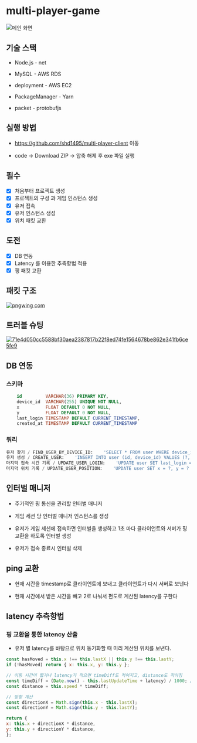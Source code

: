 # multi-player-game
![메인 화면](https://github.com/user-attachments/assets/54bba436-274e-4b0a-8430-cf9e15284448)
## 기술 스택
- Node.js - net
  
- MySQL - AWS RDS
  
- deployment - AWS EC2
  
- PackageManager - Yarn

- packet - protobufjs

## 실행 방법
- https://github.com/shd1495/multi-player-client 이동
  
- code -> Download ZIP -> 압축 해제 후 exe 파일 실행

## 필수

- [x] 처음부터 프로젝트 생성
- [x] 프로젝트의 구성 과 게임 인스턴스 생성
- [x] 유저 접속
- [x] 유저 인스턴스 생성
- [x] 위치 패킷 교환

## 도전

- [x] DB 연동
- [x] Latency 를 이용한 추측항법 적용 
- [x] 핑 패킷 교환

## 패킷 구조
[![pngwing com](https://github.com/user-attachments/assets/0b16d6ab-5527-4ff3-8201-a86b290ee0ed)](https://frosted-occupation-9b9.notion.site/multi-player-game-1306a99984a1805abc11d7e56c5b81d4)

## 트러블 슈팅
[![71e4d050cc5588bf30aea2387817b22f8ed74fe1564678be862e341fb6ce5fe9](https://github.com/user-attachments/assets/f6e11b34-53b1-4b61-af8e-4d12ab005527)](https://velog.io/@zkzkdh451/2024.10.31-TIL-multi-player-game)

## DB 연동
### 스키마
```sql
    id         VARCHAR(36) PRIMARY KEY,
    device_id  VARCHAR(255) UNIQUE NOT NULL,
    x          FLOAT DEFAULT 0 NOT NULL,
    y          FLOAT DEFAULT 0 NOT NULL,
    last_login TIMESTAMP DEFAULT CURRENT_TIMESTAMP,
    created_at TIMESTAMP DEFAULT CURRENT_TIMESTAMP
```
### 쿼리
```sql
유저 찾기 / FIND_USER_BY_DEVICE_ID:    'SELECT * FROM user WHERE device_id = ?',
유저 생성 / CREATE_USER:    'INSERT INTO user (id, device_id) VALUES (?, ?)',
마지막 접속 시간 기록 / UPDATE_USER_LOGIN:    'UPDATE user SET last_login = CURRENT_TIMESTAMP WHERE device_id = ?',
마지막 위치 기록 / UPDATE_USER_POSITION:    'UPDATE user SET x = ?, y = ? WHERE device_id = ?',
```

## 인터벌 매니저
- 주기적인 핑 통신을 관리할 인터벌 매니저

- 게임 세션 당 인터벌 매니저 인스턴스를 생성

- 유저가 게임 세션에 접속하면 인터벌을 생성하고 1초 마다 클라이언트와 서버가 핑 교환을 하도록 인터벌 생성

- 유저가 접속 종료시 인터벌 삭제

## ping 교환
- 현재 시간을 timestamp로 클라이언트에 보내고 클라이언트가 다시 서버로 보낸다

- 현재 시간에서 받은 시간을 빼고 2로 나눠서 편도로 계산된 latency를 구한다
  
## latency 추측항법
### 핑 교환을 통한 latency 산출
- 유저 별 latency를 바탕으로 위치 동기화할 때 미리 계산된 위치를 보낸다.
```js
const hasMoved = this.x !== this.lastX || this.y !== this.lastY;
if (!hasMoved) return { x: this.x, y: this.y };

// 이동 시간이 짧거나 latency가 작으면 timeDiff도 적어지고, distance도 작아짐
const timeDiff = (Date.now() - this.lastUpdateTime + latency) / 1000; // 초 단위
const distance = this.speed * timeDiff;

// 방향 계산
const directionX = Math.sign(this.x - this.lastX);
const directionY = Math.sign(this.y - this.lastY);

return {
x: this.x + directionX * distance,
y: this.y + directionY * distance,
};
 ```


